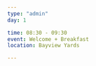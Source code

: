 ```yaml
---
type: "admin"
day: 1

time: 08:30 - 09:30
event: Welcome + Breakfast
location: Bayview Yards

---
```

